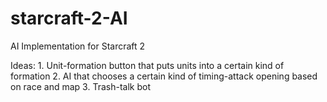 # starcraft-2-AI
AI Implementation for Starcraft 2

Ideas:
	1. Unit-formation button that puts units into a certain kind of formation 
	2. AI that chooses a certain kind of timing-attack opening based on race and map
	3. Trash-talk bot